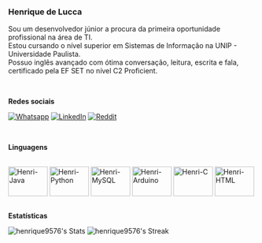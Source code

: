 ### Henrique de Lucca

Sou um desenvolvedor júnior a procura da primeira oportunidade profissional na área de TI.<br>
Estou cursando o nível superior em Sistemas de Informação na UNIP - Universidade Paulista.<br>
Possuo inglês avançado com ótima conversação, leitura, escrita e fala, certificado pela EF SET no nível C2 Proficient.
  
<br>

<strong>Redes sociais</strong>
  
<a href = ""> ![Whatsapp](https://img.shields.io/badge/Whatsapp-brightgreen?style=flat&logo=whatsapp&logoColor=white&labelColor=brightgreen&color=brightgreen)</a>
<a href = ""> ![LinkedIn](https://img.shields.io/badge/LinkedIn-blue?style=flat&logo=linkedin&logoColor=white&labelColor=blue&color=blue)</a>
<a href = ""> ![Reddit](https://img.shields.io/badge/Reddit-FF3A00?style=flat&logo=reddit&logoColor=white&labelColor=FF3A00&color=FF3A00)</a>

<br>

<strong>Linguagens</strong>

<div style="display: inline_block"><br>
  <img align="center" alt="Henri-Java" height="60" width="80" src="https://cdn.jsdelivr.net/gh/devicons/devicon/icons/java/java-original-wordmark.svg"/>
  <img align="center" alt="Henri-Python" height="60" width="80" src="https://cdn.jsdelivr.net/gh/devicons/devicon/icons/python/python-original-wordmark.svg"/>
  <img align="center" alt="Henri-MySQL" height="60" width="80" src="https://cdn.jsdelivr.net/gh/devicons/devicon/icons/mysql/mysql-original-wordmark.svg"/>
  <img align="center" alt="Henri-Arduino" height="60" width="80" src="https://cdn.jsdelivr.net/gh/devicons/devicon/icons/arduino/arduino-original-wordmark.svg"/>
  <img align="center" alt="Henri-C" height="60" width="80"src="https://cdn.jsdelivr.net/gh/devicons/devicon/icons/c/c-original.svg"/>
  <img align="center" alt="Henri-HTML" height="60" width="80"src="https://cdn.jsdelivr.net/gh/devicons/devicon/icons/html5/html5-original-wordmark.svg"/>
          
          
</div>         

<br>

<strong>Estatísticas</strong>

![henrique9576's Stats](https://github-readme-stats.vercel.app/api?username=henrique9576&theme=tokyonight&show_icons=true&hide_border=true&count_private=true)
![henrique9576's Streak](https://github-readme-streak-stats.herokuapp.com/?user=henrique9576&theme=tokyonight&hide_border=true)
